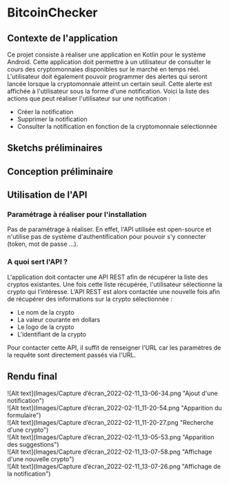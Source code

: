# BitcoinChecker


## Contexte de l'application

Ce projet consiste à réaliser une application en Kotlin pour le système Android.
Cette application doit permettre à un utilisateur de consulter le cours des cryptomonnaies disponibles sur le marché en temps réel.
L'utilisateur doit également pouvoir programmer des alertes qui seront lancée lorsque la cryptomonnaie atteint un certain seuil. Cette alerte est affichée à l'utilisateur sous la forme d'une notification. Voici la liste des actions que peut réaliser l'utilisateur sur une notification : 
- Créer la notification
- Supprimer la notification
- Consulter la notification en fonction de la cryptomonnaie sélectionnée

## Sketchs préliminaires

## Conception préliminaire

## Utilisation de l'API

### Paramétrage à réaliser pour l'installation

Pas de paramétrage à réaliser. En effet, l'API utilisée est open-source et n'utilise pas de système d'authentification pour pouvoir s'y connecter (token, mot de passe ...).

### A quoi sert l'API ?

L'application doit contacter une API REST afin de récupérer la liste des cryptos existantes. Une fois cette liste récupérée, l'utilisateur sélectionne la crypto qui l'intéresse. L'API REST est alors contactée une nouvelle fois afin de récupérer des informations sur la crypto sélectionnée :

- Le nom de la crypto
- La valeur courante en dollars
- Le logo de la crypto
- L'identifiant de la crypto

Pour contacter cette API, il suffit de renseigner l'URL car les paramètres de la requête sont directement passés via l'URL. 

## Rendu final

![Alt text](Images/Capture d’écran_2022-02-11_13-06-34.png "Ajout d'une notification")
<br/>
![Alt text](Images/Capture d’écran_2022-02-11_11-20-54.png "Apparition du formulaire")
<br/>
![Alt text](Images/Capture d’écran_2022-02-11_11-20-27.png "Recherche d'une crypto")
<br/>
![Alt text](Images/Capture d’écran_2022-02-11_13-05-53.png "Apparition des suggestions")
<br/>
![Alt text](Images/Capture d’écran_2022-02-11_13-07-58.png "Affichage d'une nouvelle crypto")
<br/>
![Alt text](Images/Capture d’écran_2022-02-11_13-07-26.png "Affichage de la notification")




